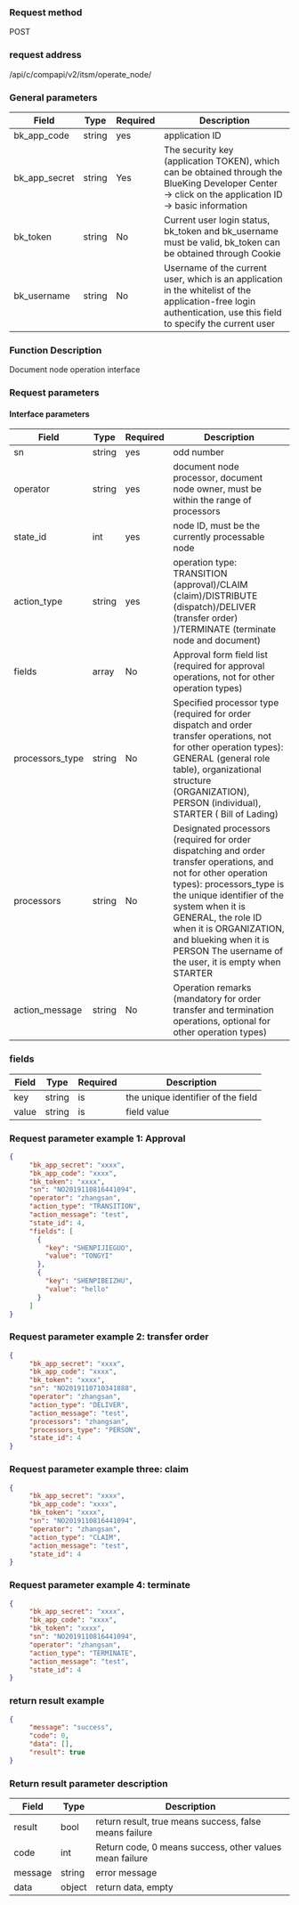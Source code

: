 ### Request method

POST


### request address

/api/c/compapi/v2/itsm/operate_node/


### General parameters

| Field | Type | Required | Description |
|-----------|------------|--------|------------|
| bk_app_code | string | yes | application ID |
| bk_app_secret| string | Yes | The security key (application TOKEN), which can be obtained through the BlueKing Developer Center -> click on the application ID -> basic information |
| bk_token | string | No | Current user login status, bk_token and bk_username must be valid, bk_token can be obtained through Cookie |
| bk_username | string | No | Username of the current user, which is an application in the whitelist of the application-free login authentication, use this field to specify the current user |


### Function Description

Document node operation interface

### Request parameters



#### Interface parameters

| Field | Type | Required | Description |
| --------- | ------ | --- | -------------------------- |
| sn | string | yes | odd number
| operator | string | yes | document node processor, document node owner, must be within the range of processors |
| state_id | int | yes | node ID, must be the currently processable node |
| action_type | string | yes | operation type: TRANSITION (approval)/CLAIM (claim)/DISTRIBUTE (dispatch)/DELIVER (transfer order) )/TERMINATE (terminate node and document) |
| fields | array | No | Approval form field list (required for approval operations, not for other operation types)|
| processors_type | string | No| Specified processor type (required for order dispatch and order transfer operations, not for other operation types): GENERAL (general role table), organizational structure (ORGANIZATION), PERSON (individual), STARTER ( Bill of Lading)|
| processors | string | No| Designated processors (required for order dispatching and order transfer operations, and not for other operation types): processors_type is the unique identifier of the system when it is GENERAL, the role ID when it is ORGANIZATION, and blueking when it is PERSON The username of the user, it is empty when STARTER|
| action_message | string | No | Operation remarks (mandatory for order transfer and termination operations, optional for other operation types)|

### fields

| Field | Type | Required | Description |
| ---------------------- | ------ | -------- |------|
| key | string | is | the unique identifier of the field |
| value | string | is | field value |

### Request parameter example 1: Approval

```json
{
     "bk_app_secret": "xxxx",
     "bk_app_code": "xxxx",
     "bk_token": "xxxx",
     "sn": "NO2019110816441094",
     "operator": "zhangsan",
     "action_type": "TRANSITION",
     "action_message": "test",
     "state_id": 4,
     "fields": [
       {
         "key": "SHENPIJIEGUO",
         "value": "TONGYI"
       },
       {
         "key": "SHENPIBEIZHU",
         "value": "hello"
       }
     ]
}
```

### Request parameter example 2: transfer order

```json
{
     "bk_app_secret": "xxxx",
     "bk_app_code": "xxxx",
     "bk_token": "xxxx",
     "sn": "NO2019110710341888",
     "operator": "zhangsan",
     "action_type": "DELIVER",
     "action_message": "test",
     "processors": "zhangsan",
     "processors_type": "PERSON",
     "state_id": 4
}
```


### Request parameter example three: claim

```json
{
     "bk_app_secret": "xxxx",
     "bk_app_code": "xxxx",
     "bk_token": "xxxx",
     "sn": "NO2019110816441094",
     "operator": "zhangsan",
     "action_type": "CLAIM",
     "action_message": "test",
     "state_id": 4
}
```


### Request parameter example 4: terminate

```json
{
     "bk_app_secret": "xxxx",
     "bk_app_code": "xxxx",
     "bk_token": "xxxx",
     "sn": "NO2019110816441094",
     "operator": "zhangsan",
     "action_type": "TERMINATE",
     "action_message": "test",
     "state_id": 4
}
```


### return result example

```json
{
     "message": "success",
     "code": 0,
     "data": [],
     "result": true
}
```

### Return result parameter description

| Field | Type | Description |
| ------- | --------- | ----------------------- |
| result | bool | return result, true means success, false means failure |
| code | int | Return code, 0 means success, other values mean failure |
| message | string | error message |
| data | object | return data, empty |